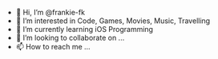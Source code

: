 - 👋 Hi, I’m @frankie-fk
- 👀 I’m interested in Code, Games, Movies, Music, Travelling
- 🌱 I’m currently learning iOS Programming
- 💞️ I’m looking to collaborate on ...
- 📫 How to reach me ...

<!---
frankie-fk/frankie-fk is a ✨ special ✨ repository because its `README.md` (this file) appears on your GitHub profile.
You can click the Preview link to take a look at your changes.
--->
